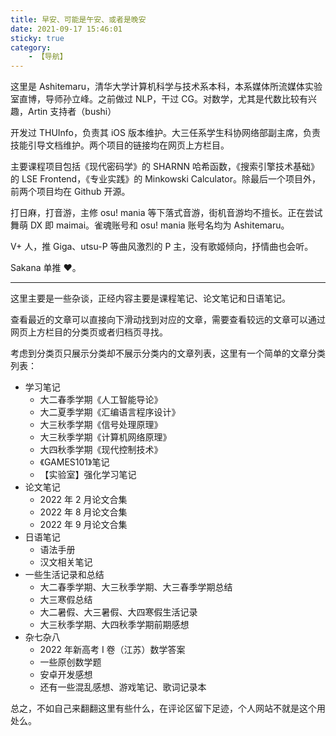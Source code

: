 ```yaml
---
title: 早安、可能是午安、或者是晚安
date: 2021-09-17 15:46:01
sticky: true
category:
    - 【导航】
---
```


这里是 Ashitemaru，清华大学计算机科学与技术系本科，本系媒体所流媒体实验室直博，导师孙立峰。之前做过 NLP，干过 CG。对数学，尤其是代数比较有兴趣，Artin 支持者（bushi）

开发过 THUInfo，负责其 iOS 版本维护。大三任系学生科协网络部副主席，负责技能引导文档维护。两个项目的链接均在网页上方栏目。

主要课程项目包括《现代密码学》的 SHARNN 哈希函数，《搜索引擎技术基础》的 LSE Frontend，《专业实践》的 Minkowski Calculator。除最后一个项目外，前两个项目均在 Github 开源。

打日麻，打音游，主修 osu! mania 等下落式音游，街机音游均不擅长。正在尝试舞萌 DX 即 maimai。雀魂账号和 osu! mania 账号名均为 Ashitemaru。

V+ 人，推 Giga、utsu-P 等曲风激烈的 P 主，没有歌姬倾向，抒情曲也会听。

Sakana 单推 ❤。

---

这里主要是一些杂谈，正经内容主要是课程笔记、论文笔记和日语笔记。

查看最近的文章可以直接向下滑动找到对应的文章，需要查看较远的文章可以通过网页上方栏目的分类页或者归档页寻找。

考虑到分类页只展示分类却不展示分类内的文章列表，这里有一个简单的文章分类列表：

- 学习笔记
    - 大二春季学期《人工智能导论》
    - 大二夏季学期《汇编语言程序设计》
    - 大三秋季学期《信号处理原理》
    - 大三秋季学期《计算机网络原理》
    - 大四秋季学期《现代控制技术》
    - 《GAMES101》笔记
    - 【实验室】强化学习笔记
- 论文笔记
    - 2022 年 2 月论文合集
    - 2022 年 8 月论文合集
    - 2022 年 9 月论文合集
- 日语笔记
    - 语法手册
    - 汉文相关笔记
- 一些生活记录和总结
    - 大二春季学期、大三秋季学期、大三春季学期总结
    - 大三寒假总结
    - 大二暑假、大三暑假、大四寒假生活记录
    - 大三秋季学期、大四秋季学期前期感想
- 杂七杂八
    - 2022 年新高考 I 卷（江苏）数学答案
    - 一些原创数学题
    - 安卓开发感想
    - 还有一些混乱感想、游戏笔记、歌词记录本

总之，不如自己来翻翻这里有些什么，在评论区留下足迹，个人网站不就是这个用处么。